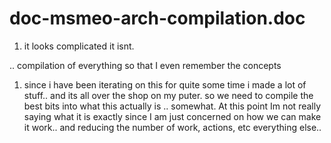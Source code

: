 # doc-msmeo-arch-compilation.doc
1. it looks complicated it isnt.

.. compilation of everything so that I even remember the concepts
1. since i have been iterating on this for quite some time i made a lot of stuff.. and its all over the shop on my puter. so we need to compile the best bits into what this actually is .. somewhat. At this point Im not really saying what it is exactly since I am just concerned on how we can make it work.. and reducing the number of work, actions, etc everything else..  
